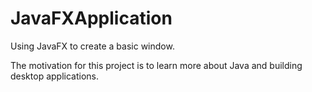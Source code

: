 # JavaFXApplication

Using JavaFX to create a basic window.

The motivation for this project is to learn more about Java and building desktop applications.
